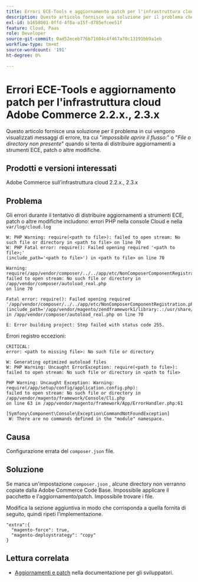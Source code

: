 ```yaml
---
title: Errori ECE-Tools e aggiornamento patch per l'infrastruttura cloud Adobe Commerce 2.2.x., 2.3.x
description: Questo articolo fornisce una soluzione per il problema che si verifica quando vengono visualizzati messaggi di errore, tra cui "*impossibile aprire il flusso:*" o "*Nessun file o directory di questo tipo*" durante il tentativo di distribuire aggiornamenti a ECE-Tools, patch o altre modifiche.
exl-id: b1658001-0ffd-4f8a-a15f-d785efcee51f
feature: Cloud, Paas
role: Developer
source-git-commit: 0ad52eceb776b71604c4f467a70c13191bb9a1eb
workflow-type: tm+mt
source-wordcount: '191'
ht-degree: 0%

---
```


# Errori ECE-Tools e aggiornamento patch per l&#39;infrastruttura cloud Adobe Commerce 2.2.x., 2.3.x

Questo articolo fornisce una soluzione per il problema in cui vengono visualizzati messaggi di errore, tra cui &quot;*impossibile aprire il flusso:*&quot; o &quot;*File o directory non presente*&quot; quando si tenta di distribuire aggiornamenti a strumenti ECE, patch o altre modifiche.

## Prodotti e versioni interessati

Adobe Commerce sull’infrastruttura cloud 2.2.x., 2.3.x

## Problema

Gli errori durante il tentativo di distribuire aggiornamenti a strumenti ECE, patch o altre modifiche includono: errori PHP nella console Cloud e nella `var/log/cloud.log`

```
W: PHP Warning: require(<path to file>): failed to open stream: No such file or directory in <path to file> on line 70
W: PHP Fatal error: require(): Failed opening required '<path to file>;'
(include_path='<path to file>') in <path to file> on line 70

Warning: require(/app/vendor/composer/../../app/etc/NonComposerComponentRegistration.php):
failed to open stream: No such file or directory in /app/vendor/composer/autoload_real.php
on line 70

Fatal error: require(): Failed opening required '/app/vendor/composer/../../app/etc/NonComposerComponentRegistration.php'
(include_path='/app/vendor/magento/zendframework1/library:.:/usr/share/php')
in /app/vendor/composer/autoload_real.php on line 70

E: Error building project: Step failed with status code 255.
```

Errori registro eccezioni:

```
CRITICAL:
error: <path to missing file>: No such file or directory
```

```
W: Generating optimized autoload files
W: PHP Warning: Uncaught ErrorException: require(<path to file>):
failed to open stream: No such file or directory in <path to file>
```

```
PHP Warning: Uncaught Exception: Warning: require(/app/setup/config/application.config.php):
failed to open stream: No such file or directory in /app/vendor/magento/framework/Console/Cli.php
on line 63 in /app/vendor/magento/framework/App/ErrorHandler.php:61
```

```
[Symfony\Component\Console\Exception\CommandNotFoundException]
 W: There are no commands defined in the "module" namespace.
```

## Causa

Configurazione errata del `composer.json` file.

## Soluzione

Se manca un&#39;impostazione `composer.json` , alcune directory non verranno copiate dalla Adobe Commerce Code Base. Impossibile applicare il pacchetto e l&#39;aggiornamento/patch. Impossibile trovare i file.

Modifica la sezione aggiuntiva in modo che corrisponda a quella fornita di seguito, quindi ripeti l’implementazione.

```
"extra":{
  "magento-force": true,
  "magento-deploystrategy": "copy"
}
```

## Lettura correlata

* [Aggiornamenti e patch](https://devdocs.magento.com/guides/v2.3/cloud/project/project-upgrade-parent.html?itm_source=devdocs&amp;itm_medium=search_page&amp;itm_campaign=federated_search&amp;itm_term=update%20ece%20tools) nella documentazione per gli sviluppatori.
